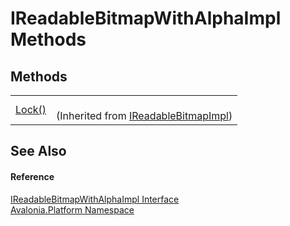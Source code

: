 # IReadableBitmapWithAlphaImpl Methods




## Methods
<table>
<tr>
<td><a href="M_Avalonia_Platform_IReadableBitmapImpl_Lock">Lock()</a></td>
<td><br />(Inherited from <a href="T_Avalonia_Platform_IReadableBitmapImpl">IReadableBitmapImpl</a>)</td>
</tr>
</table>

## See Also


#### Reference
<a href="T_Avalonia_Platform_IReadableBitmapWithAlphaImpl">IReadableBitmapWithAlphaImpl Interface</a>  
<a href="N_Avalonia_Platform">Avalonia.Platform Namespace</a>  
